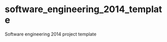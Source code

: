 software_engineering_2014_template
==================================

Software engineering 2014 project template
